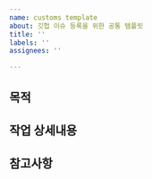 ```yaml
---
name: customs template
about: 깃헙 이슈 등록을 위한 공통 템플릿
title: ''
labels: ''
assignees: ''

---
```


## 목적
>

## 작업 상세내용
>

## 참고사항
